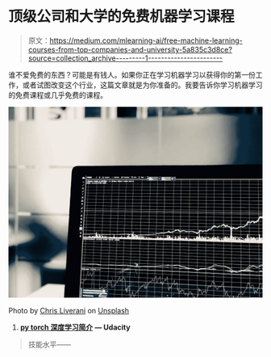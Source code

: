 # 顶级公司和大学的免费机器学习课程

> 原文：<https://medium.com/mlearning-ai/free-machine-learning-courses-from-top-companies-and-university-5a835c3d8ce?source=collection_archive---------1----------------------->

谁不爱免费的东西？可能是有钱人。如果你正在学习机器学习以获得你的第一份工作，或者试图改变这个行业，这篇文章就是为你准备的。我要告诉你学习机器学习的免费课程或几乎免费的课程。

![](img/58684065d9fbeee65e33b9472c4cf980.png)

Photo by [Chris Liverani](https://unsplash.com/@chrisliverani?utm_source=unsplash&utm_medium=referral&utm_content=creditCopyText) on [Unsplash](https://unsplash.com/?utm_source=unsplash&utm_medium=referral&utm_content=creditCopyText)

1.  [**py torch 深度学习简介**](https://www.udacity.com/course/deep-learning-pytorch--ud188) **— Udacity**

> 技能水平——